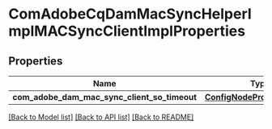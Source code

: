 # ComAdobeCqDamMacSyncHelperImplMACSyncClientImplProperties

## Properties
Name | Type | Description | Notes
------------ | ------------- | ------------- | -------------
**com_adobe_dam_mac_sync_client_so_timeout** | [**ConfigNodePropertyInteger**](ConfigNodePropertyInteger.md) |  | [optional] 

[[Back to Model list]](../README.md#documentation-for-models) [[Back to API list]](../README.md#documentation-for-api-endpoints) [[Back to README]](../README.md)


